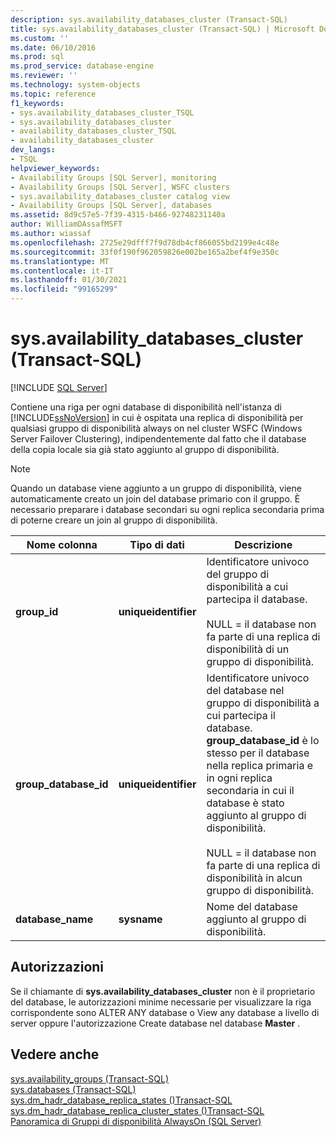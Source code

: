 ```yaml
---
description: sys.availability_databases_cluster (Transact-SQL)
title: sys.availability_databases_cluster (Transact-SQL) | Microsoft Docs
ms.custom: ''
ms.date: 06/10/2016
ms.prod: sql
ms.prod_service: database-engine
ms.reviewer: ''
ms.technology: system-objects
ms.topic: reference
f1_keywords:
- sys.availability_databases_cluster_TSQL
- sys.availability_databases_cluster
- availability_databases_cluster_TSQL
- availability_databases_cluster
dev_langs:
- TSQL
helpviewer_keywords:
- Availability Groups [SQL Server], monitoring
- Availability Groups [SQL Server], WSFC clusters
- sys.availability_databases_cluster catalog view
- Availability Groups [SQL Server], databases
ms.assetid: 8d9c57e5-7f39-4315-b466-92748231140a
author: WilliamDAssafMSFT
ms.author: wiassaf
ms.openlocfilehash: 2725e29dfff7f9d78db4cf866055bd2199e4c48e
ms.sourcegitcommit: 33f0f190f962059826e002be165a2bef4f9e350c
ms.translationtype: MT
ms.contentlocale: it-IT
ms.lasthandoff: 01/30/2021
ms.locfileid: "99165299"
---
```

# <a name="sysavailability_databases_cluster-transact-sql"></a>sys.availability_databases_cluster (Transact-SQL)
[!INCLUDE [SQL Server](../../includes/applies-to-version/sqlserver.md)]

  Contiene una riga per ogni database di disponibilità nell'istanza di [!INCLUDE[ssNoVersion](../../includes/ssnoversion-md.md)] in cui è ospitata una replica di disponibilità per qualsiasi gruppo di disponibilità always on nel cluster WSFC (Windows Server Failover Clustering), indipendentemente dal fatto che il database della copia locale sia già stato aggiunto al gruppo di disponibilità.  
  
> [!NOTE]  
>  Quando un database viene aggiunto a un gruppo di disponibilità, viene automaticamente creato un join del database primario con il gruppo. È necessario preparare i database secondari su ogni replica secondaria prima di poterne creare un join al gruppo di disponibilità.   
  
|Nome colonna|Tipo di dati|Descrizione|  
|-----------------|---------------|-----------------|  
|**group_id**|**uniqueidentifier**|Identificatore univoco del gruppo di disponibilità a cui partecipa il database.<br /><br /> NULL = il database non fa parte di una replica di disponibilità di un gruppo di disponibilità.|  
|**group_database_id**|**uniqueidentifier**|Identificatore univoco del database nel gruppo di disponibilità a cui partecipa il database. **group_database_id** è lo stesso per il database nella replica primaria e in ogni replica secondaria in cui il database è stato aggiunto al gruppo di disponibilità.<br /><br /> NULL = il database non fa parte di una replica di disponibilità in alcun gruppo di disponibilità.|  
|**database_name**|**sysname**|Nome del database aggiunto al gruppo di disponibilità.|  
  
## <a name="permissions"></a>Autorizzazioni  
 Se il chiamante di **sys.availability_databases_cluster** non è il proprietario del database, le autorizzazioni minime necessarie per visualizzare la riga corrispondente sono ALTER ANY database o View any database a livello di server oppure l'autorizzazione Create database nel database **Master** .  
  
## <a name="see-also"></a>Vedere anche  
 [sys.availability_groups &#40;Transact-SQL&#41;](../../relational-databases/system-catalog-views/sys-availability-groups-transact-sql.md)   
 [sys.databases &#40;Transact-SQL&#41;](../../relational-databases/system-catalog-views/sys-databases-transact-sql.md)   
 [sys.dm_hadr_database_replica_states &#40;&#41;Transact-SQL ](../../relational-databases/system-dynamic-management-views/sys-dm-hadr-database-replica-states-transact-sql.md)   
 [sys.dm_hadr_database_replica_cluster_states &#40;&#41;Transact-SQL ](../../relational-databases/system-dynamic-management-views/sys-dm-hadr-database-replica-cluster-states-transact-sql.md)   
 [Panoramica di Gruppi di disponibilità AlwaysOn &#40;SQL Server&#41;](../../database-engine/availability-groups/windows/overview-of-always-on-availability-groups-sql-server.md)  
  
  

